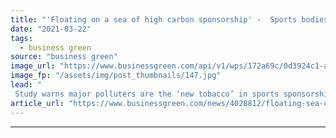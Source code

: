 ```yaml
---
title: "'Floating on a sea of high carbon sponsorship' -  Sports bodies urged to cut ties with polluting sectors"
date: "2021-03-22"
tags: 
  - business green
source: "business green"
image_url: "https://www.businessgreen.com/api/v1/wps/172a69c/0d3924c1-a934-4e1a-925e-6683da83425e/7/2705-arsenal-fc-emirates-stadium-185x114.jpg"
image_fp: "/assets/img/post_thumbnails/147.jpg"
lead: "
 Study warns major polluters are the ‘new tobacco’ in sports sponsorship, counting 250 deals between high-carbon industries and industry  ..."
article_url: "https://www.businessgreen.com/news/4028812/floating-sea-carbon-sponsorship-sports-bodies-urged-cut-ties-polluting-sectors"
---
```


---
